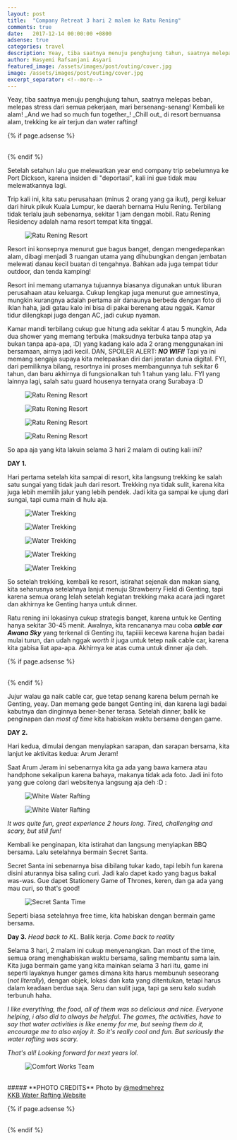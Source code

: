 ```yaml
---
layout: post
title:  "Company Retreat 3 hari 2 malem ke Ratu Rening"
comments: true
date:   2017-12-14 00:00:00 +0800
adsense: true
categories: travel
description: Yeay, tiba saatnya menuju penghujung tahun, saatnya melepas beban, melepas stress dari semua pekerjaan, mari bersenang-senang! Kembali ke alam! And we had so much fun together! Chill out di resort bernuansa alam, trekking ke air terjun dan water rafting!
author: Hasyemi Rafsanjani Asyari
featured_image: /assets/images/post/outing/cover.jpg
image: /assets/images/post/outing/cover.jpg
excerpt_separator: <!--more-->
---
```


<p class="intro">Yeay, tiba saatnya menuju penghujung tahun, saatnya melepas beban, melepas stress dari semua pekerjaan, mari bersenang-senang! Kembali ke alam! _And we had so much fun together_! _Chill out_ di resort bernuansa alam, trekking ke air terjun dan water rafting!</p>

{% if page.adsense %}
<div class="ads">
	<script async src="//pagead2.googlesyndication.com/pagead/js/adsbygoogle.js"></script>
	<!-- Ads Header -->
	<ins class="adsbygoogle"
		style="display:block"
		data-ad-client="ca-pub-9523208256804448"
		data-ad-slot="1649271984"
		data-ad-format="auto"></ins>
	<script>
	(adsbygoogle = window.adsbygoogle || []).push({});
	</script>
</div>
<br/>
{% endif %}

Setelah setahun lalu gue melewatkan year end company trip sebelumnya ke Port Dickson, karena insiden di "deportasi", kali ini gue tidak mau melewatkannya lagi.

Trip kali ini, kita satu perusahaan (minus 2 orang yang ga ikut), pergi keluar dari hiruk pikuk Kuala Lumpur, ke daerah bernama Hulu Rening. Terbilang tidak terlalu jauh sebenarnya, sekitar 1 jam dengan mobil. Ratu Rening Residency adalah nama resort tempat kita tinggal.

<div class="photoset-grid grid">
	<div class="grid--item grid--twelve">
		<figure>
		  <img src="/assets/images/post/outing/cover.jpg" alt="Ratu Rening Resort" title="Ratu Rening Resort" />		   
		</figure>		
	</div>		
</div>

Resort ini konsepnya menurut gue bagus banget, dengan mengedepankan alam, dibagi menjadi 3 ruangan utama yang dihubungkan dengan jembatan melewati danau kecil buatan di tengahnya. Bahkan ada juga tempat tidur outdoor, dan tenda kamping!

Resort ini memang utamanya tujuannya biasanya digunakan untuk liburan perusahaan atau keluarga. Cukup lengkap juga menurut gue amnestinya, mungkin kurangnya adalah pertama air danaunya berbeda dengan foto di iklan haha, jadi gatau kalo ini bisa di pakai berenang atau nggak. Kamar tidur dilengkapi juga dengan AC, jadi cukup nyaman.

Kamar mandi terbilang cukup gue hitung ada sekitar 4 atau 5 mungkin, Ada dua shower yang memang terbuka (maksudnya terbuka tanpa atap ya bukan tanpa apa-apa, :D) yang kadang kalo ada 2 orang menggunakan ini bersamaan, airnya jadi kecil. DAN, SPOILER ALERT: _**NO WIFI!**_ Tapi ya ini memang sengaja supaya kita melepaskan diri dari jeratan dunia digital. FYI, dari pemiliknya bilang, resortnya ini proses membangunnya tuh sekitar 6 tahun, dan baru akhirnya di fungsionalkan tuh 1 tahun yang lalu. FYI yang lainnya lagi, salah satu guard housenya ternyata orang Surabaya :D

<div class="photoset-grid grid">
	<div class="grid--item grid--twelve">
		<figure>
		  <img src="/assets/images/post/outing/1.jpg" alt="Ratu Rening Resort" title="Ratu Rening Resort" />		   
		</figure>		
	</div>		
	<div class="grid--item grid--six">
		<figure>
		  <img src="/assets/images/post/outing/3.jpg" alt="Ratu Rening Resort" title="Ratu Rening Resort" />		   
		</figure>		
	</div>
	<div class="grid--item grid--six">
		<figure>
		  <img src="/assets/images/post/outing/4.jpg" alt="Ratu Rening Resort" title="Ratu Rening Resort" />		   
		</figure>		
	</div>
	<div class="grid--item grid--twelve">
		<figure>
		  <img src="/assets/images/post/outing/2.jpg" alt="Ratu Rening Resort" title="Ratu Rening Resort" />		   
		</figure>		
	</div>
</div>

So apa aja yang kita lakuin selama 3 hari 2 malam di outing kali ini?

**DAY 1.**

Hari pertama setelah kita sampai di resort, kita langsung trekking ke salah satu sungai yang tidak jauh dari resort. Trekking nya tidak sulit, karena kita juga lebih memilih jalur yang lebih pendek. Jadi kita ga sampai ke ujung dari sungai, tapi cuma main di hulu aja.

<div class="photoset-grid grid">
		<div class="grid--item grid--six">
		<figure>
		  <img src="/assets/images/post/outing/5.jpg" alt="Water Trekking" title="Water Trekking" />
		</figure>		
	</div>
	<div class="grid--item grid--six">
		<figure>
		  <img src="/assets/images/post/outing/6.jpg" alt="Water Trekking" title="Water Trekking" />
		</figure>		
	</div>
	<div class="grid--item grid--six">
		<figure>
		  <img src="/assets/images/post/outing/7.jpg" alt="Water Trekking" title="Water Trekking" />
		</figure>		
	</div>
	<div class="grid--item grid--six">
		<figure>
		  <img src="/assets/images/post/outing/8.jpg" alt="Water Trekking" title="Water Trekking" />
		</figure>		
	</div>
	<div class="grid--item grid--twelve">
		<figure>
		  <img src="/assets/images/post/outing/9.jpg" alt="Water Trekking" title="Water Trekking" />
		</figure>		
	</div>
</div>


So setelah trekking, kembali ke resort, istirahat sejenak dan makan siang, kita seharusnya setelahnya lanjut menuju Strawberry Field di Genting, tapi karena semua orang lelah setelah kegiatan trekking maka acara jadi ngaret dan akhirnya ke Genting hanya untuk dinner.

Ratu rening ini lokasinya cukup strategis banget, karena untuk ke Genting hanya sekitar 30-45 menit. Awalnya, kita rencananya mau coba _**cable car Awana Sky**_ yang terkenal di Genting itu, tapiiiii kecewa karena hujan badai mulai turun, dan udah nggak _worth it_ juga untuk tetep naik cable car, karena kita gabisa liat apa-apa. Akhirnya ke atas cuma untuk dinner aja deh.

{% if page.adsense %}
<div class="ads">
	<script async src="//pagead2.googlesyndication.com/pagead/js/adsbygoogle.js"></script>
	<ins class="adsbygoogle"
		style="display:block; text-align:center;"
		data-ad-layout="in-article"
		data-ad-format="fluid"
		data-ad-client="ca-pub-9523208256804448"
		data-ad-slot="7995188488"></ins>
	<script>
		(adsbygoogle = window.adsbygoogle || []).push({});
	</script>
</div>
<br/>
{% endif %}

Jujur walau ga naik cable car, gue tetap senang karena belum pernah ke Genting, yeay. Dan memang gede banget Genting ini, dan karena lagi badai kabutnya dan dinginnya bener-bener terasa. Setelah dinner, balik ke penginapan dan _most of time_ kita habiskan waktu bersama dengan game.

**DAY 2.**

Hari kedua, dimulai dengan menyiapkan sarapan, dan sarapan bersama, kita lanjut ke aktivitas kedua: Arum Jeram!

Saat Arum Jeram ini sebenarnya kita ga ada yang bawa kamera atau handphone sekalipun karena bahaya, makanya tidak ada foto. Jadi ini foto yang gue colong dari websitenya langsung aja deh :D :

<div class="photoset-grid grid">
		<div class="grid--item grid--six">
		<figure>
		  <img src="/assets/images/post/outing/10.jpg" alt="White Water Rafting" title="White Water Rafting" />
		</figure>		
	</div>
	<div class="grid--item grid--six">
		<figure>
		  <img src="/assets/images/post/outing/11.jpg" alt="White Water Rafting" title="White Water Rafting" />
		</figure>		
	</div>	
</div>

_It was quite fun, great experience 2 hours long. Tired, challenging and scary, but still fun!_ 

Kembali ke penginapan, kita istirahat dan langsung menyiapkan BBQ bersama. Lalu setelahnya bermain Secret Santa.

Secret Santa ini sebenarnya bisa dibilang tukar kado, tapi lebih fun karena disini aturannya bisa saling curi. Jadi kalo dapet kado yang bagus bakal was-was. Gue dapet Stationery Game of Thrones, keren, dan ga ada yang mau curi, so that's good!

<div class="photoset-grid grid">
	<div class="grid--item grid--twelve">
		<figure>
		  <img src="/assets/images/post/outing/12.jpg" alt="Secret Santa Time" title="Secret Santa Time" />
		</figure>		
	</div>		
</div>

Seperti biasa setelahnya free time, kita habiskan dengan bermain game bersama.

**Day 3.**
_Head back to KL_. Balik kerja. _Come back to reality_


Selama 3 hari, 2 malam ini cukup menyenangkan. Dan most of the time, semua orang menghabiskan waktu bersama, saling membantu sama lain. Kita juga bermain game yang kita mainkan selama 3 hari itu, game ini seperti layaknya hunger games dimana kita harus membunuh seseorang (_not literally_), dengan objek, lokasi dan kata yang ditentukan, tetapi harus dalam keadaan berdua saja. Seru dan sulit juga, tapi ga seru kalo sudah terbunuh haha.

_I like everything, the food, all of them was so delicious and nice. Everyone helping, i also did to always be helpful. The games, the activities, have to say that water activities is like enemy for me, but seeing them do it, encourage me to also enjoy it. 
So it's really cool and fun. But seriously the water rafting was scary._

_That's all! Looking forward for next years lol._

<div class="photoset-grid grid">
	<div class="grid--item grid--twelve">
		<figure>
		  <img src="/assets/images/post/outing/13.jpg" alt="Comfort Works Team" title="Comfort Works Team" />
		</figure>		
	</div>		
</div>

<br/>
##### **PHOTO CREDITS**
Photo by <a href="https://www.instagram.com/medmehrez/" title="Mo" target="_blank">@medmehrez</a><br/>
<a href="http://malaysia-whitewater-rafting.com/" title="water rafting">KKB Water Rafting Website</a>

{% if page.adsense %}
<div class="ads">
	<script async src="//pagead2.googlesyndication.com/pagead/js/adsbygoogle.js"></script>
	<!-- Ads Footer -->
	<ins class="adsbygoogle"
		style="display:block"
		data-ad-client="ca-pub-9523208256804448"
		data-ad-slot="8051028808"
		data-ad-format="auto"></ins>
	<script>
	(adsbygoogle = window.adsbygoogle || []).push({});
	</script>
</div>
<br/>
{% endif %}